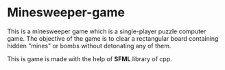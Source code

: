 # Minesweeper-game

This is a minesweeper game which is a single-player puzzle computer game. The objective of the game is to clear a rectangular board 
containing hidden "mines" or bombs without detonating any of them.

This is game is made with the help of **SFML** library of cpp.
